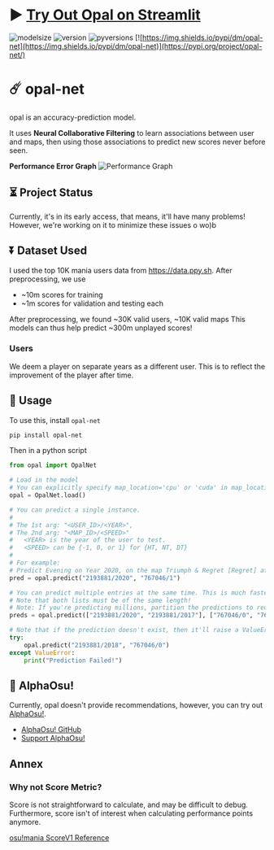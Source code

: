 # :arrow_forward: [**Try Out Opal on Streamlit**](https://opal-ai.streamlit.app/)
![modelsize](https://img.shields.io/github/size/Eve-ning/opal/opal/models/V3_2023_05/model.ckpt)
![version](https://img.shields.io/pypi/v/opal-net)
![pyversions](https://img.shields.io/pypi/pyversions/opal-net)
[![https://img.shields.io/pypi/dm/opal-net](https://img.shields.io/pypi/dm/opal-net)](https://pypi.org/project/opal-net/)
# :comet: opal-net
opal is an accuracy-prediction model.

It uses **Neural Collaborative Filtering** to learn associations between user and maps, then using those associations to
predict new scores never before seen.

**Performance Error Graph**
![Performance Graph](opal/models/V3_2023_05/error.png)

## :hourglass_flowing_sand: Project Status
Currently, it's in its early access, that means, it'll have many problems!
However, we're working on it to minimize these issues o wo)b

## :arrow_double_down: Dataset Used

I used the top 10K mania users data from https://data.ppy.sh.
After preprocessing, we use
- ~10m scores for training
- ~1m scores for validation and testing each

After preprocessing, we found ~30K valid users, ~10K valid maps
This models can thus help predict ~300m unplayed scores!

### Users
We deem a player on separate years as a different user. This is to reflect
the improvement of the player after time.

## :high_brightness: Usage

To use this, install `opal-net`

```bash
pip install opal-net
```

Then in a python script
```py
from opal import OpalNet

# Load in the model
# You can explicitly specify map_location='cpu' or 'cuda' in map_location=...
opal = OpalNet.load()

# You can predict a single instance.
#
# The 1st arg: "<USER_ID>/<YEAR>",
# The 2nd arg: "<MAP_ID>/<SPEED>" 
#   <YEAR> is the year of the user to test.
#   <SPEED> can be {-1, 0, or 1} for {HT, NT, DT}
#
# For example: 
# Predict Evening on Year 2020, on the map Triumph & Regret [Regret] at Double Time
pred = opal.predict("2193881/2020", "767046/1")

# You can predict multiple entries at the same time. This is much faster that looping the above.
# Note that both lists must be of the same length!
# Note: If you're predicting millions, partition the predictions to reduce GPU memory usage!
preds = opal.predict(["2193881/2020", "2193881/2017"], ["767046/0", "767046/1"])

# Note that if the prediction doesn't exist, then it'll raise a ValueError
try:
    opal.predict("2193881/2018", "767046/0")
except ValueError:
    print("Prediction Failed!")
```

## :brain: AlphaOsu!
Currently, opal doesn't provide recommendations, however, you can try out [AlphaOsu!](https://alphaosu.keytoix.vip/).
- [AlphaOsu! GitHub](https://github.com/AlphaOSU)
- [Support AlphaOsu!](https://alphaosu.keytoix.vip/support)

## Annex

### Why not Score Metric?
Score is not straightforward to calculate, and may be difficult to debug. Furthermore, score isn't of interest when
calculating performance points anymore.

[osu!mania ScoreV1 Reference](https://osu.ppy.sh/wiki/en/Gameplay/Score/ScoreV1/osu%21mania)
